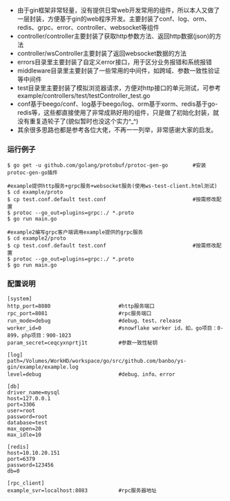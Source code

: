 - 由于gin框架非常轻量，没有提供日常web开发常用的组件，所以本人又做了一层封装，方便基于gin的web程序开发。主要封装了conf、log、orm、redis、grpc、error、controller、websocket等组件
- controller/controller主要封装了获取http参数方法、返回http数据(json)的方法
- controller/wsController主要封装了返回websocket数据的方法
- errors目录里主要封装了自定义error接口，用于区分业务报错和系统报错
- middleware目录里主要封装了一些常用的中间件，如跨域、参数一致性验证等中间件
- test目录里主要封装了模拟浏览器请求，方便对http接口的单元测试，可参考example/controllers/test/testController_test.go
- conf基于beego/conf、log基于beego/log、orm基于xorm、redis基于go-redis等，这些都直接使用了非常成熟好用的组件，只是做了初始化封装，就没有重复造轮子了(貌似暂时也没这个实力^_^)
- 其余很多思路也都是参考各位大佬，不再一一列举，非常感谢大家的启发。

### 运行例子
```
$ go get -u github.com/golang/protobuf/protoc-gen-go        #安装protoc-gen-go插件

#example提供http服务+grpc服务+websocket服务(使用ws-test-client.html测试)
$ cd example/proto
$ cp test.conf.default test.conf                            #按需修改配置
$ protoc --go_out=plugins=grpc:./ *.proto
$ go run main.go

#example2编写grpc客户端调用example提供的grpc服务
$ cd example2/proto
$ cp test.conf.default test.conf                            #按需修改配置
$ protoc --go_out=plugins=grpc:./ *.proto
$ go run main.go
```


### 配置说明
```
[system]
http_port=8080                      #http服务端口
rpc_port=8081                       #rpc服务端口
run_mode=debug                      #debug、test、release
worker_id=0                         #snowflake worker id，如，go项目：0-899，php项目：900-1023
param_secret=ceqcyxnprtj1t          #参数一致性秘钥

[log]
path=/Volumes/WorkHD/workspace/go/src/github.com/banbo/ys-gin/example/example.log
level=debug                         #debug、info、error

[db]
driver_name=mysql
host=127.0.0.1
port=3306
user=root
password=root
database=test
max_open=20
max_idle=10

[redis]
host=10.10.20.151
port=6379
password=123456
db=0

[rpc_client]
example_svr=localhost:8083          #rpc服务器地址
```